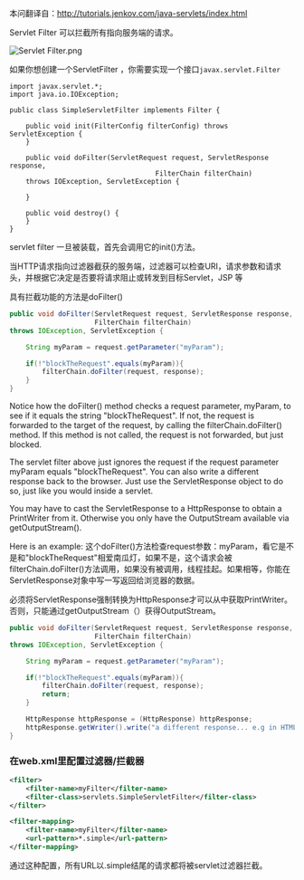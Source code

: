 本问翻译自：http://tutorials.jenkov.com/java-servlets/index.html

Servlet Filter 可以拦截所有指向服务端的请求。

![Servlet Filter.png](http://upload-images.jianshu.io/upload_images/5786888-5cf65328e0331541.png?imageMogr2/auto-orient/strip%7CimageView2/2/w/1240)

如果你想创建一个ServletFilter ，你需要实现一个接口`javax.servlet.Filter`

```
import javax.servlet.*;
import java.io.IOException;

public class SimpleServletFilter implements Filter {

    public void init(FilterConfig filterConfig) throws ServletException {
    }

    public void doFilter(ServletRequest request, ServletResponse response,
                                    FilterChain filterChain)
    throws IOException, ServletException {

    }

    public void destroy() {
    }
}
```
servlet filter 一旦被装载，首先会调用它的init()方法。

当HTTP请求指向过滤器截获的服务端，过滤器可以检查URI，请求参数和请求头，并根据它决定是否要将请求阻止或转发到目标Servlet，JSP 等

具有拦截功能的方法是doFilter()

```java
public void doFilter(ServletRequest request, ServletResponse response,
                     FilterChain filterChain)
throws IOException, ServletException {

    String myParam = request.getParameter("myParam");

    if(!"blockTheRequest".equals(myParam)){
        filterChain.doFilter(request, response);
    }
}
```
Notice how the doFilter() method checks a request parameter, myParam, to see if it equals the string "blockTheRequest". If not, the request is forwarded to the target of the request, by calling the filterChain.doFilter() method. If this method is not called, the request is not forwarded, but just blocked.

The servlet filter above just ignores the request if the request parameter myParam equals "blockTheRequest". You can also write a different response back to the browser. Just use the ServletResponse object to do so, just like you would inside a servlet.

You may have to cast the ServletResponse to a HttpResponse to obtain a PrintWriter from it. Otherwise you only have the OutputStream available via getOutputStream().

Here is an example:
这个doFilter()方法检查request参数：myParam，看它是不是和"blockTheRequest"相爱南瓜灯，如果不是，这个请求会被filterChain.doFilter()方法调用，如果没有被调用，线程挂起。如果相等，你能在ServletResponse对象中写一写返回给浏览器的数据。

必须将ServletResponse强制转换为HttpResponse才可以从中获取PrintWriter。 否则，只能通过getOutputStream（）获得OutputStream。

```java
public void doFilter(ServletRequest request, ServletResponse response,
                     FilterChain filterChain)
throws IOException, ServletException {

    String myParam = request.getParameter("myParam");

    if(!"blockTheRequest".equals(myParam)){
        filterChain.doFilter(request, response);
        return;
    }

    HttpResponse httpResponse = (HttpResponse) httpResponse;
    httpResponse.getWriter().write("a different response... e.g in HTML");
}
```

###   在web.xml里配置过滤器/拦截器
```xml
<filter>
    <filter-name>myFilter</filter-name>
    <filter-class>servlets.SimpleServletFilter</filter-class>
</filter>

<filter-mapping>
    <filter-name>myFilter</filter-name>
    <url-pattern>*.simple</url-pattern>
</filter-mapping>
```
通过这种配置，所有URL以.simple结尾的请求都将被servlet过滤器拦截。
















